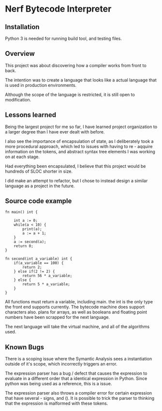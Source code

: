 # Nerf Bytecode Interpreter

## Installation

Python 3 is needed for running build tool, and testing files.


## Overview

This project was about discovering how a compiler works from front to back.

The intention was to create a language that looks like a actual language that is used in production environments.

Although the scope of the language is restricted, it is still open to modification.

## Lessons learned

Being the largest project for me so far, I have learned project organization to a larger degree than I have ever dealt with before.

I also see the importance of encapsulation of state, as I deliberately took a more procedural approach, which led to issues with having to re - aqquire information on the tokens, and abstract syntax tree elements I was working on at each stage.

Had everything been encapsulated, I believe that this project would be hundreds of SLOC shorter in size.

I did make an attempt to refactor, but I chose to instead design a similar language as a project in the future.

## Source code example

```
fn main() int {

    int a := 0;
    while(a < 10) {
        print(a);
        a := a + 1;
    }
    a := second(a);
    return 0;
}

fn second(int a_variable) int {
    if(a_variable == 100) {
        return 2;
    } else if(2 != 2) {
        return 56 * a_variable;
    } else {
        return 5 * a_variable;
    }
}
```

All functions must return a variable, including main.
the int is the only type the front end supports currently.
The bytecode machine does support characters also.
plans for arrays, as well as booleans and floating point numbers have been scrapped for the next language.

The next language will take the virtual machine, and all of the algorithms used.


## Known Bugs

There is a scoping issue where the Symantic Analysis sees a instantiation outside of it's scope, which incorrectly triggers an error.

The expression parser has a bug / defect that causes the expression to evaluate in a different order that a identical expression in Python.
Since python was being used as a reference, this is a issue.

The expression parser also throws a compiler error for certain expression that have several - signs, and ().
It is possible to trick the parser to thinking that the expression is malformed with these tokens.